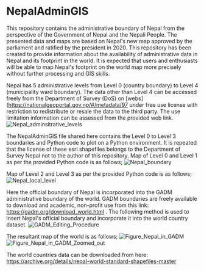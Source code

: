 # NepalAdminGIS

This repository contains the administrative boundary of Nepal from the perspective of the Government of Nepal and the Nepali People. The presented data and maps are based on Nepal's new map approved by the parliament and ratified by the president in 2020. This repository has been created to provide information about the availability of administrative data in Nepal and its footprint in the world. It is expected that users and enthusiasts will be able to map Nepal's footprint on the world map more precisely without further processing and GIS skills.

Nepal has 5 administrative levels from Level 0 (country boundary) to Level 4 (municipality ward boundary). The data other than Level 4 can be accessed freely from the Department of Survey (DoS) on [webs](https://nationalgeoportal.gov.np/#/metadata/97 under free use license with restriction to redistribute or resale the data to the third party. The use limitation information can be assessed from the provided web link.
![Nepal_adminsitrative_levels](https://github.com/shravanghimire93/NepalAdminGIS/assets/83561429/e96b6e0d-9461-4eb0-ae77-a8fd6ad2a512)

The NepalAdminGIS file shared here contains the Level 0 to Level 3 boundaries and Python code to plot on a Python environment. It is repeated that the license of these esri shapefiles belongs to the Department of Survey Nepal not to the author of this repository. 
Map of Level 0 and Level 1 as per the provided Python code is as follows;
![Nepal_boundary](https://github.com/shravanghimire93/NepalAdminGIS/assets/83561429/84fd679d-4438-4411-8836-b72dabd2391e)

Map of Level 2 and Level 3 as per the provided Python code is as follows;
![Nepal_local_level](https://github.com/shravanghimire93/NepalAdminGIS/assets/83561429/b2a1e6a5-00ec-458f-84f3-6a56ab79b596)

Here the official boundary of Nepal is incorporated into the GADM administrative boundary of the world. GADM boundaries are freely available to download and academic, non-profit use from this link: https://gadm.org/download_world.html . The following method is used to insert Nepal's official boundary and incorporate it into the world country dataset.
![GADM_Editing_Procedure](https://github.com/shravanghimire93/NepalAdminGIS/assets/83561429/79192bde-59d9-43a8-b029-f45885da89c7)

The resultant map of the world is as follows;
![Figure_Nepal_in_GADM](https://github.com/shravanghimire93/NepalAdminGIS/assets/83561429/85a93808-8b04-4cbf-9002-3a51cd9686b6)
![Figure_Nepal_in_GADM_Zoomed_out](https://github.com/shravanghimire93/NepalAdminGIS/assets/83561429/4f20882e-aade-49e9-8fd8-2ceec9d518d7)

The world countries data can be downloaded from here: https://archive.org/details/nepal-world-standard-shapefiles-master
